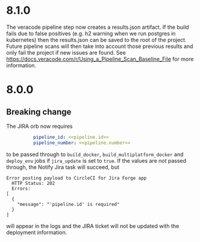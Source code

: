 # 8.1.0

The veracode pipeline step now creates a results.json artifact.  If the build fails due to false positives (e.g. h2 warning when we run postgres in kubernetes) then the results.json can be saved to the root of the project.  Future pipeline scans will then take into account those previous results and only fail the project if new issues are found. See https://docs.veracode.com/r/Using_a_Pipeline_Scan_Baseline_File for more information.

# 8.0.0

## Breaking change

The JIRA orb now requires
```yaml
          pipeline_id: <<pipeline.id>>
          pipeline_number: <<pipeline.number>>
```
to be passed through to `build_docker`, `build_multiplatform_docker` and `deploy_env` jobs if `jira_update` is set to `true`.
If the values are not passed through, the Notify Jira task will succeed, but
```
Error posting payload to CircleCI for Jira Forge app
  HTTP Status: 202
  Errors:
[
  {
    "message": "'pipeline.id' is required"
  }
]
```
will appear in the logs and the JIRA ticket will not be updated with the deployment information.
